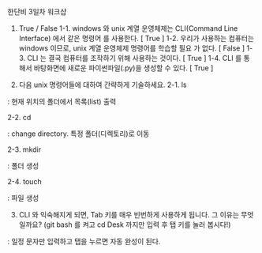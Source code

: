한단비 3일차 워크샵

1. True / False
  1-1. windows 와 unix 계열 운영체제는 CLI(Command Line Interface) 에서 같은 명령어
  를 사용한다. [ True ]
  1-2. 우리가 사용하는 컴퓨터는 windows 이므로, unix 계열 운영체제 명령어를 학습할 필요
  가 없다. [ False ]
  1-3. CLI 는 결국 컴퓨터를 조작하기 위해 사용하는 것이다. [ True ]
  1-4. CLI 를 통해서 바탕화면에 새로운 파이썬파일(.py)을 생성할 수 있다. [ True ]

2. 다음 unix 명령어들에 대하여 간략하게 기술하세요.
  2-1. ls

  : 현재 위치의 폴더에서 목록(list) 출력

  2-2. cd

  : change directory. 특정 폴더(디렉토리)로 이동

  2-3. mkdir

  : 폴더 생성

  2-4. touch

  : 파일 생성

3. CLI 와 익숙해지게 되면, Tab 키를 매우 빈번하게 사용하게 됩니다. 그 이유는 무엇일까요?
  (git bash 를 켜고 cd Desk 까지만 입력 후 탭 키를 눌러 봅시다!)

: 일정 문자만 입력하고 탭을 누르면 자동 완성이 된다.

